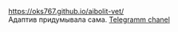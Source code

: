 ﻿https://oks767.github.io/aibolit-vet/  
Адаптив придумывала сама.
 [Telegramm chanel](https://t.me/oksana_world_it")
